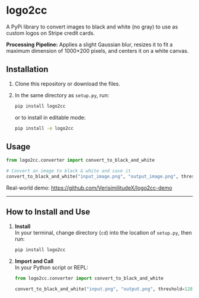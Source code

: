 # logo2cc

A PyPi library to convert images to black and white (no gray) to use as custom logos on Stripe credit cards. 

**Processing Pipeline:** Applies a slight Gaussian blur, resizes it to fit a maximum dimension of 1000×200 pixels, and centers it on a white canvas.

## Installation

1. Clone this repository or download the files.
2. In the same directory as `setup.py`, run:
   ```bash
   pip install logo2cc
   ```

   or to install in editable mode:

   ```bash
   pip install -e logo2cc
   ```

## Usage

```py
from logo2cc.converter import convert_to_black_and_white

# Convert an image to black & white and save it
convert_to_black_and_white("input_image.png", "output_image.png", threshold=128)
```

Real-world demo: https://github.com/VerisimilitudeX/logo2cc-demo

---

## How to Install and Use

1. **Install**  
   In your terminal, change directory (`cd`) into the location of `setup.py`, then run:
   ```bash
   pip install logo2cc
   ```

2. **Import and Call**  
   In your Python script or REPL:
    ```py
    from logo2cc.converter import convert_to_black_and_white

    convert_to_black_and_white("input.png", "output.png", threshold=128)
    ```
